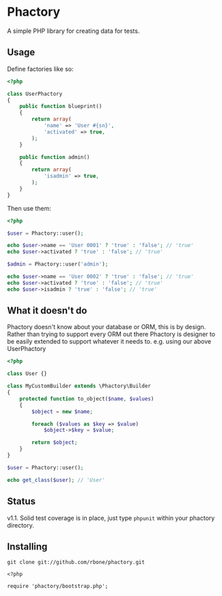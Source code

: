 # Phactory

A simple PHP library for creating data for tests.

## Usage

Define factories like so:

```php
<?php

class UserPhactory
{
	public function blueprint()
	{
		return array(
			'name' => 'User #{sn}',
			'activated' => true,
		);
	}

	public function admin()
	{
		return array(
			'isadmin' => true,
		);
	}
}

```

Then use them:

```php
<?php

$user = Phactory::user();

echo $user->name == 'User 0001' ? 'true' : 'false'; // 'true'
echo $user->activated ? 'true' : 'false'; // 'true'

$admin = Phactory::user('admin');

echo $user->name == 'User 0002' ? 'true' : 'false'; // 'true'
echo $user->activated ? 'true' : 'false'; // 'true'
echo $user->isadmin ? 'true' : 'false'; // 'true'

```

## What it doesn't do

Phactory doesn't know about your database or ORM, this is by design. Rather than trying
to support every ORM out there Phactory is designer to be easily extended to support
whatever it needs to. e.g. using our above UserPhactory

```php
<?php

class User {}

class MyCustomBuilder extends \Phactory\Builder
{
	protected function to_object($name, $values)
	{
		$object = new $name;

		foreach ($values as $key => $value)
			$object->$key = $value;

		return $object;
	}
}

$user = Phactory::user();

echo get_class($user); // 'User'

```

## Status

v1.1. Solid test coverage is in place, just type `phpunit` within your phactory directory.

## Installing

```
git clone git://github.com/rbone/phactory.git

<?php

require 'phactory/bootstrap.php';

```